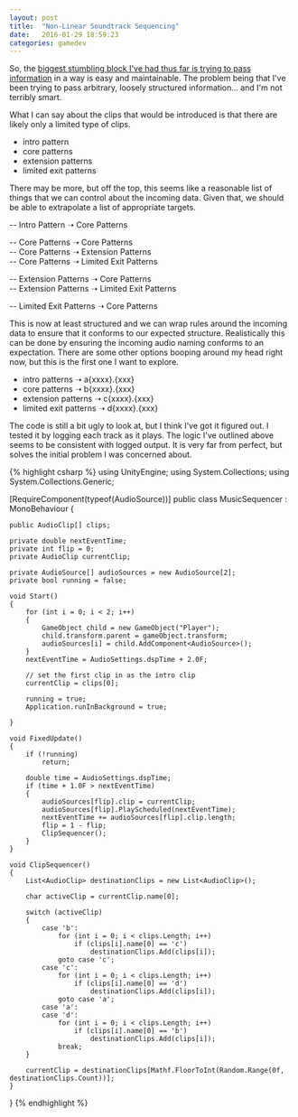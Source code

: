 ```yaml
---
layout: post
title:  "Non-Linear Soundtrack Sequencing"
date:   2016-01-29 18:59:23
categories: gamedev  
---
```


So, the [biggest stumbling block I've had thus far is trying to pass information](http://www.davidshute.ca/gamedev/2016/01/29/non-linear-audio.html) in a way is easy and maintainable. The problem being that I've been trying to pass arbitrary, loosely structured information... and I'm not terribly smart.

What I can say about the clips that would be introduced is that there are likely only a limited type of clips.

* intro pattern
* core patterns
* extension patterns
* limited exit patterns

There may be more, but off the top, this seems like a reasonable list of things that we can control about the incoming data. Given that, we should be able to extrapolate a list of appropriate targets.

-- Intro Pattern ➝ Core Patterns

-- Core Patterns ➝ Core Patterns<br />
-- Core Patterns ➝ Extension Patterns<br />
-- Core Patterns ➝ Limited Exit Patterns

-- Extension Patterns ➝ Core Patterns<br />
-- Extension Patterns ➝ Limited Exit Patterns

-- Limited Exit Patterns ➝ Core Patterns

This is now at least structured and we can wrap rules around the incoming data to ensure that it conforms to our expected structure. Realistically this can be done by ensuring the incoming audio naming conforms to an expectation. There are some other options booping around my head right now, but this is the first one I want to explore.

* intro patterns ➝ a{xxxx}.{xxx}
* core patterns ➝ b{xxxx}.{xxx}
* extension patterns ➝ c{xxxx}.{xxx}
* limited exit patterns ➝ d{xxxx}.{xxx}

The code is still a bit ugly to look at, but I think I've got it figured out. I tested it by logging each track as it plays. The logic I've outlined above seems to be consistent with logged output.  It is very far from perfect, but solves the initial problem I was concerned about.

{% highlight csharp %}
using UnityEngine;
using System.Collections;
using System.Collections.Generic;

[RequireComponent(typeof(AudioSource))]
public class MusicSequencer : MonoBehaviour
{

    public AudioClip[] clips;

    private double nextEventTime;
    private int flip = 0;
    private AudioClip currentClip;

    private AudioSource[] audioSources = new AudioSource[2];
    private bool running = false;

    void Start()
    {
        for (int i = 0; i < 2; i++)
        {
            GameObject child = new GameObject("Player");
            child.transform.parent = gameObject.transform;
            audioSources[i] = child.AddComponent<AudioSource>();
        }
        nextEventTime = AudioSettings.dspTime + 2.0F;

        // set the first clip in as the intro clip
        currentClip = clips[0];

        running = true;
        Application.runInBackground = true;

    }

    void FixedUpdate()
    {
        if (!running)
            return;

        double time = AudioSettings.dspTime;
        if (time + 1.0F > nextEventTime)
        {
            audioSources[flip].clip = currentClip;
            audioSources[flip].PlayScheduled(nextEventTime);
            nextEventTime += audioSources[flip].clip.length;
            flip = 1 - flip;
            ClipSequencer();
        }
    }

    void ClipSequencer()
    {
        List<AudioClip> destinationClips = new List<AudioClip>();

        char activeClip = currentClip.name[0];

        switch (activeClip)
        {
            case 'b':
                for (int i = 0; i < clips.Length; i++)
                    if (clips[i].name[0] == 'c')
                        destinationClips.Add(clips[i]);
                goto case 'c';
            case 'c':
                for (int i = 0; i < clips.Length; i++)
                    if (clips[i].name[0] == 'd')
                        destinationClips.Add(clips[i]);
                goto case 'a';
            case 'a':
            case 'd':
                for (int i = 0; i < clips.Length; i++)
                    if (clips[i].name[0] == 'b')
                        destinationClips.Add(clips[i]);
                break;
        }

        currentClip = destinationClips[Mathf.FloorToInt(Random.Range(0f, destinationClips.Count))];        
    }

}
{% endhighlight %}
